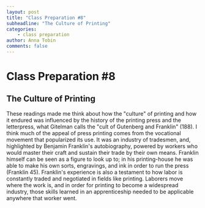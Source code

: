 ```yaml
---
layout: post
title: "Class Preparation #8"
subheadline: "The Culture of Printing"
categories:
    - class preparation 
author: Anna Tobin
comments: false
---
```


# Class Preparation #8
## The Culture of Printing

These readings made me think about how the "culture" of printing and how it endured was influenced by the history of the printing press and the letterpress, what Gitelman calls the "cult of Gutenberg and Franklin" (188). I think much of the appeal of press printing comes from the vocational movement that popularized its use. It was an industry of tradesmen, and, highlighted by Benjamin Franklin's autobiography, powered by workers who would master their craft and sustain their trade by their own means. Franklin himself can be seen as a figure to look up to; in his printing-house he was able to make his own sorts, engravings, and ink in order to run the press (Franklin 45). Franklin's experience is also a testament to how labor is constantly traded and negotiated in fields like printing. Laborers move where the work is, and in order for printing to become a widespread industry, those skills learned in an apprenticeship needed to be applicable anywhere that worker went. 